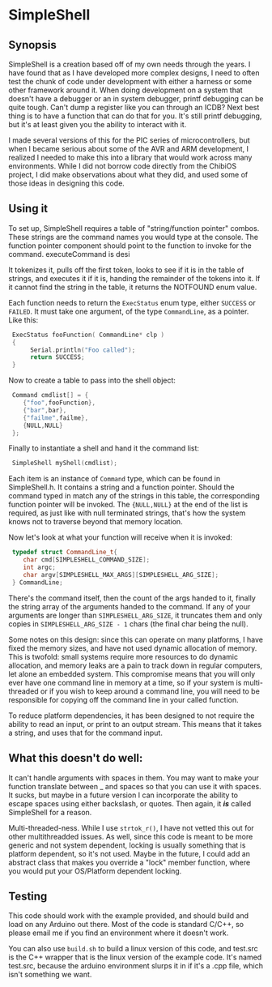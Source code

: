
# SimpleShell

## Synopsis

 SimpleShell is a creation based off of my own needs through the years.  I have found that as
 I have developed more complex designs, I need to often test the chunk of code under development with either
 a harness or some other framework around it.  When doing development on a system that doesn't have
 a debugger or an in system debugger, printf debugging can be quite tough.  Can't dump a register
 like you can through an ICDB?  Next best thing is to have a function that can do that for you.
 It's still printf debugging, but it's at least given you the ability to interact with it.

 I made several versions of this for the PIC series of microcontrollers, but when I became serious
 about some of the AVR and ARM development, I realized I needed to make this into a library that would
 work across many environments.  While I did not borrow code directly from the ChibiOS project, I did
 make observations about what they did, and used some of those ideas in designing this code.

## Using it

 To set up, SimpleShell requires a table of "string/function pointer" combos.  These strings are
 the command names you would type at the console.  The function pointer component should point to
 the function to invoke for the command.  executeCommand is desi

 It tokenizes it, pulls off the first token, looks to see if it is in the table of strings,
 and executes it if it is, handing the remainder of the tokens into it.  If it cannot find the
 string in the table, it returns the NOTFOUND enum value.

 Each function needs to return the `ExecStatus` enum type, either `SUCCESS` or `FAILED`.  It must take
 one argument, of the type `CommandLine`, as a pointer.  Like this:

```CPP
 ExecStatus fooFunction( CommandLine* clp )
 {
      Serial.println("Foo called");
      return SUCCESS;
 }
```

 Now to create a table to pass into the shell object:

```CPP
 Command cmdlist[] = {
    {"foo",fooFunction},
    {"bar",bar},
    {"failme",failme},
    {NULL,NULL}
 };
```

 Finally to instantiate a shell and hand it the command list:

```CPP
 SimpleShell myShell(cmdlist);
```

 Each item is an instance of `Command` type, which can be found in SimpleShell.h.  It contains
 a string and a function pointer.  Should the command typed in match any of the strings in
 this table, the corresponding function pointer will be invoked.  The `{NULL,NULL}` at the end
 of the list is required, as just like with null terminated strings, that's how the system
 knows not to traverse beyond that memory location.

 Now let's look at what your function will receive when it is invoked:

```CPP
 typedef struct CommandLine_t{
    char cmd[SIMPLESHELL_COMMAND_SIZE];
    int argc;
    char argv[SIMPLESHELL_MAX_ARGS][SIMPLESHELL_ARG_SIZE];
 } CommandLine;
```

 There's the command itself, then the count of the args handed to it, finally the string
 array of the arguments handed to the command.  If any of your arguments are longer than
 `SIMPLESHELL_ARG_SIZE`, it truncates them and only copies in `SIMPLESHELL_ARG_SIZE - 1` chars
 (the final char being the null).

 Some notes on this design:  since this can operate on many platforms, I have fixed the memory
 sizes, and have not used dynamic allocation of memory.  This is twofold: small systems require
 more resources to do dynamic allocation, and memory leaks are a pain to track down in regular
 computers, let alone an embedded system.  This compromise means that you will only ever have
 one command line in memory at a time, so if your system is multi-threaded or if you wish to
 keep around a command line, you will need to be responsible for copying off the command line
 in your called function.

 To reduce platform dependencies, it has been designed to not require the ability to read an input,
 or print to an output stream.  This means that it takes a string, and uses that for the command
 input. 

## What this doesn't do well:

 It can't handle arguments with spaces in them.  You may want to make your function translate
 between _ and spaces so that you can use it with spaces.  It sucks, but maybe in a future
 version I can incorporate the ability to escape spaces using either backslash, or quotes.
 Then again, it _**is**_ called SimpleShell for a reason.

 Multi-threaded-ness.  While I use `strtok_r()`, I have not vetted this out for other multithreadded
 issues.   As well, since this code is meant to be more generic and not system dependent, locking
 is usually something that is platform dependent, so it's not used.   Maybe in the future, I could
 add an abstract class that makes you override a "lock" member function, where you would put your
 OS/Platform dependent locking.

## Testing

 This code should work with the example provided, and should build and load on any Arduino out there.
 Most of the code is standard C/C++, so please email me if you find an environment where it doesn't work.

 You can also use `build.sh` to build a linux version of this code, and test.src is the C++ wrapper that
 is the linux version of the example code.  It's named test.src, because the arduino environment
 slurps it in if it's a .cpp file, which isn't something we want.

 